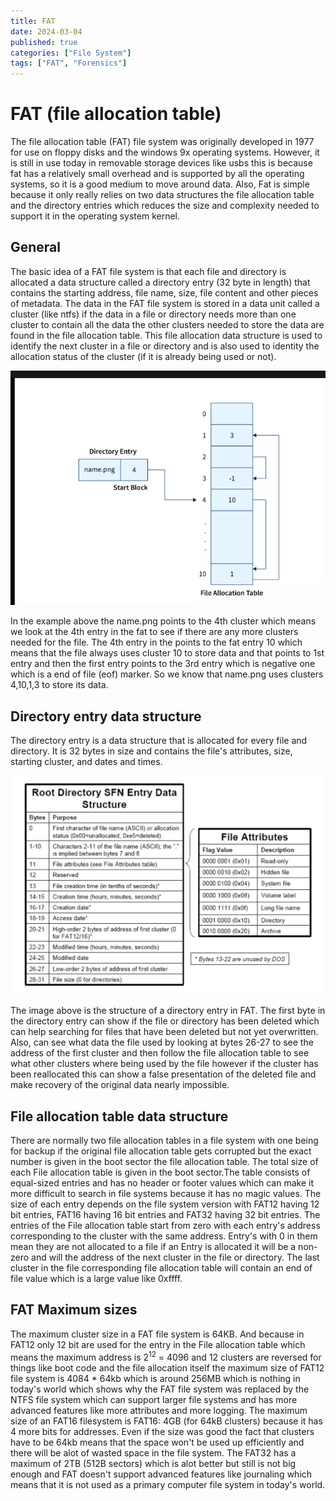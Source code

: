 ```yaml
---
title: FAT
date: 2024-03-04
published: true
categories: ["File System"]
tags: ["FAT", "Forensics"]
---
```

# FAT (file allocation table)
The file allocation table (FAT) file system was originally developed in 1977 for use on floppy disks and the windows 9x operating systems. However,
it is still in use today in removable storage devices like usbs this is because fat has a relatively small overhead and 
is supported by all the operating systems, so it is a good medium to move around data. Also, Fat is simple because it only 
really relies on two data structures the file allocation table and the directory entries which reduces the size and complexity
needed to support it in the operating system kernel.
## General
The basic idea of a FAT file system is that each file and directory is allocated a data structure called a directory entry
(32 byte in length) that contains the starting address, file name, size, file content and other pieces of metadata. The data
in the FAT file system is stored in a data unit called a cluster (like ntfs) if the data in a file or directory needs more than one cluster
to contain all the data the other clusters needed to store the data are found in the file allocation table. This file allocation data structure is used to identify 
the next cluster in a file or directory and is also used to identity the allocation status of the cluster (if it is already being
used or not).

![img_11.png](/assets/img/FAT/img_11.png)


In the example above the name.png points to the 4th cluster which means we look at the 4th entry in the fat to see if there are any more 
clusters needed for the file. The 4th entry in the points to the fat entry 10 which means that the file always uses cluster
10 to store data and that points to 1st entry and then the first entry points to the 3rd entry which is negative one which is
a end of file (eof) marker. So we know that name.png uses clusters 4,10,1,3 to store its data.

##  Directory entry data structure
The directory entry is a data structure that is allocated for every file and directory. It is 32 bytes in size and contains the file's attributes, size, starting cluster, and dates and times.


![img_12.png](/assets/img/FAT/img_12.png)


The image above is the structure of a directory entry in FAT. The first byte in the directory entry can show if the file or directory has been deleted
which can help searching for files that have been deleted but not yet overwritten. Also, can see what data the file used by looking
at bytes 26-27 to see the address of the first cluster and then follow the file allocation table to see what other clusters where being used 
by the file however if the cluster has been reallocated this can show a false presentation of the deleted file and make recovery of the original data nearly impossible.

## File allocation table data structure
There are normally two file allocation tables in a file system with one being for backup if the original file allocation table
gets corrupted but the exact number is given in the boot sector the file allocation table. The total size of each File allocation table
is given in the boot sector.The table consists of equal-sized entries and has no header or footer values which can make it more
difficult to search in file systems because it has no magic values. The size of each entry depends on the file system version
with FAT12 having 12 bit entries, FAT16 having 16 bit entries and FAT32 having 32 bit entries. The entries of the File allocation
table start from zero with each entry's address corresponding to the cluster with the same address. Entry's with 0 in them mean
they are not allocated to a file if an Entry is allocated it will be a non-zero and will the address of the next cluster in the file or
directory. The last cluster in the file corresponding file allocation table will contain an end of file value which is a large
value like 0xffff.
## FAT Maximum sizes
The maximum cluster size in a FAT file system is 64KB. And because in FAT12 only 12 bit are used for
the entry in the File allocation table which means the maximum address is 2<sup>12</sup> = 4096 and 12 clusters are reversed
for things like boot code and the file allocation itself the maximum size of FAT12 file system is 4084 * 64kb which is around
256MB which is nothing in today's world which shows why the FAT file system was replaced by the NTFS file system which can 
support larger file systems and has more advanced features like more attributes and more logging. The maximum size of an FAT16 filesystem is FAT16: 4GB (for 64kB clusters) because it 
has 4 more bits for addresses. Even if the size was good the fact that clusters have to be 64kb means that the space won't
be used up efficiently and there will be alot of wasted space in the file system.
The FAT32 has a maximum of 2TB (512B sectors) which is alot better but still is not big enough and FAT doesn't support advanced 
features like journaling which means that it is not used as a primary computer file system in today's world.

